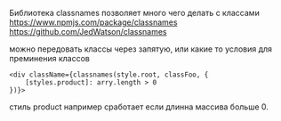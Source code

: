 
Библиотека classnames позволяет много чего делать с классами
https://www.npmjs.com/package/classnames
https://github.com/JedWatson/classnames

можно передовать классы через запятую, или какие то условия для преминения классов
```
<div className={classnames(style.root, classFoo, {
	[styles.product]: arry.length > 0
})}>
```
стиль product например сработает если длинна массива больше 0. 

